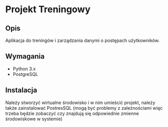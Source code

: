 # Projekt Treningowy

## Opis
Aplikacja do treningów i zarządzania danymi o postępach użytkowników.

## Wymagania
- Python 3.x
- PostgreSQL

## Instalacja
Należy stworzyć wirtualne środowisko i w nim umieścić projekt, należy także zainstalować PostresSQL 
(mogą być problemy z zależnościami więc trzeba będzie zobaczyć czy znajdują się odpowiednie zmienne środowiskowe w systemie)

